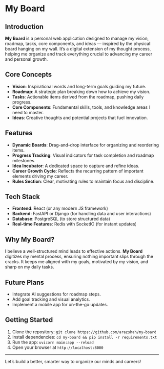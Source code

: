 # My Board

## Introduction
**My Board** is a personal web application designed to manage my vision, roadmap, tasks, core components, and ideas — inspired by the physical board hanging on my wall. It’s a digital extension of my thought process, helping me organize and track everything crucial to advancing my career and personal growth.

## Core Concepts
- **Vision**: Inspirational words and long-term goals guiding my future.
- **Roadmap**: A strategic plan breaking down how to achieve my vision.
- **Tasks**: Actionable items derived from the roadmap, pushing daily progress.
- **Core Components**: Fundamental skills, tools, and knowledge areas I need to master.
- **Ideas**: Creative thoughts and potential projects that fuel innovation.

## Features
- **Dynamic Boards**: Drag-and-drop interface for organizing and reordering items.
- **Progress Tracking**: Visual indicators for task completion and roadmap milestones.
- **Idea Incubator**: A dedicated space to capture and refine ideas.
- **Career Growth Cycle**: Reflects the recurring pattern of important elements driving my career.
- **Rules Section**: Clear, motivating rules to maintain focus and discipline.

## Tech Stack
- **Frontend**: React (or any modern JS framework)
- **Backend**: FastAPI or Django (for handling data and user interactions)
- **Database**: PostgreSQL (to store structured data)
- **Real-time Features**: Redis with SocketIO (for instant updates)

## Why My Board?
I believe a well-structured mind leads to effective actions. **My Board** digitizes my mental process, ensuring nothing important slips through the cracks. It keeps me aligned with my goals, motivated by my vision, and sharp on my daily tasks.

## Future Plans
- Integrate AI suggestions for roadmap steps.
- Add goal tracking and visual analytics.
- Implement a mobile app for on-the-go updates.

## Getting Started
1. Clone the repository: `git clone https://github.com/arazshah/my-board`
2. Install dependencies: `cd my-board && pip install -r requirements.txt`
3. Run the app: `uvicorn main:app --reload`
4. Open your browser at `http://localhost:8000`

---

Let’s build a better, smarter way to organize our minds and careers!


